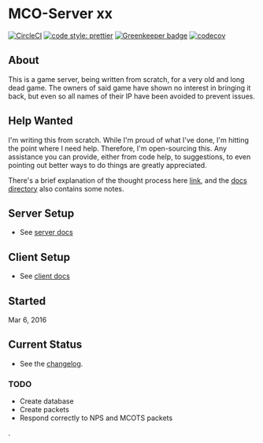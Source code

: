 # MCO-Server xx

[![CircleCI](https://circleci.com/gh/drazisil/mco-server.svg?style=shield)](https://circleci.com/gh/drazisil/mco-server)
[![code style: prettier](https://img.shields.io/badge/code_style-prettier-ff69b4.svg?style=flat-square)](https://github.com/prettier/prettier)
[![Greenkeeper badge](https://badges.greenkeeper.io/drazisil/mco-server.svg)](https://greenkeeper.io/)
[![codecov](https://codecov.io/gh/drazisil/mco-server/branch/master/graph/badge.svg)](https://codecov.io/gh/drazisil/mco-server)

## About

This is a game server, being written from scratch, for a very old and long dead game. The owners of said game have shown no interest in bringing it back, but even so all names of their IP have been avoided to prevent issues.

## Help Wanted

I'm writing this from scratch. While I'm proud of what I've done, I'm hitting the point where I need help. Therefore, I'm open-sourcing this. Any assistance you can provide, either from code help, to suggestions, to even pointing out better ways to do things are greatly appreciated.

There's a brief explanation of the thought process here [link](https://github.com/drazisil/mco-server/issues/164), and the [docs directory](./docs/) also contains some notes.

## Server Setup

- See [server docs](./docs/server.md)

## Client Setup

- See [client docs](./docs/client.md)

## Started

Mar 6, 2016

## Current Status

- See the [changelog](./CHANGELOG.md).

### TODO

- Create database
- Create packets
- Respond correctly to NPS and MCOTS packets

.
